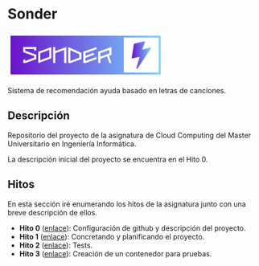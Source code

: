 # Sonder

![logo](Hitos/Hito0/imagenes/logo.png)

Sistema de recomendación  ayuda basado en letras de canciones.

## Descripción

Repositorio del proyecto de la asignatura de Cloud Computing del Master Universitario en Ingeniería Informática.

La descripción inicial del proyecto se encuentra en el Hito 0.


## Hitos

En esta sección iré enumerando los hitos de la asignatura junto con una breve descripción de ellos.

 - **Hito 0** ([enlace](Hitos/Hito0/README.md)): Configuración de github y descripción del proyecto.
 - **Hito 1** ([enlace](Hitos/Hito1/README.md)): Concretando y planificando el proyecto.
 - **Hito 2** ([enlace](Hitos/Hito2/README.md)): Tests.
 - **Hito 3** ([enlace](Hitos/Hito3/README.md)): Creación de un contenedor para pruebas.
 
